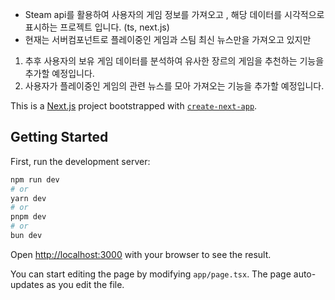 - Steam api를 활용하여 사용자의 게임 정보를 가져오고 , 해당 데이터를 시각적으로 표시하는 프로젝트 입니다. (ts, next.js)
- 현재는 서버컴포넌트로 플레이중인 게임과 스팀 최신 뉴스만을 가져오고 있지만

1. 추후 사용자의 보유 게임 데이터를 분석하여 유사한 장르의 게임을 추천하는 기능을 추가할 예정입니다. 
2. 사용자가 플레이중인 게임의 관련 뉴스를 모아 가져오는 기능을 추가할 예정입니다.
   




This is a [Next.js](https://nextjs.org) project bootstrapped with [`create-next-app`](https://nextjs.org/docs/app/api-reference/cli/create-next-app).

## Getting Started

First, run the development server:

```bash
npm run dev
# or
yarn dev
# or
pnpm dev
# or
bun dev
```

Open [http://localhost:3000](http://localhost:3000) with your browser to see the result.

You can start editing the page by modifying `app/page.tsx`. The page auto-updates as you edit the file.

